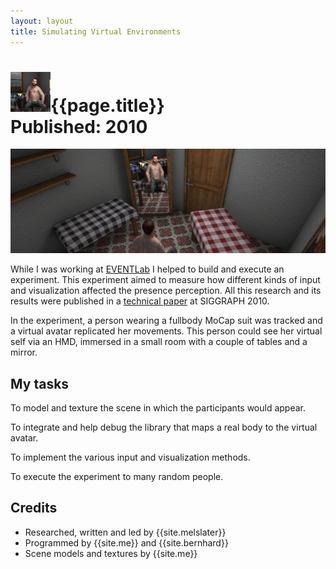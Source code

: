 ```yaml
---
layout: layout
title: Simulating Virtual Environments
---
```


![{{page.title}} icon](../images/paper-simulating-virtual-env.png){{page.title}}<section class="byline">Published: 2010</section>
===

![{{page.title}} screenshot](../images/paper-simulating-virtual-env_scr.png)

While I was working at [EVENTLab](http://www.event-lab.org/) I helped to build and execute an experiment. This experiment aimed to measure how different kinds of input and visualization affected the presence perception. All this research and its results were published in a [technical paper](../files/a92-slater.pdf) at SIGGRAPH 2010.

In the experiment, a person wearing a fullbody MoCap suit was tracked and a virtual avatar replicated her movements. This person could see her virtual self via an HMD, immersed in a small room with a couple of tables and a mirror.

My tasks
---

To model and texture the scene in which the participants would appear.

To integrate and help debug the library that maps a real body to the virtual avatar.

To implement the various input and visualization methods.

To execute the experiment to many random people.

Credits
---

- Researched, written and led by {{site.melslater}}
- Programmed by {{site.me}} and {{site.bernhard}}
- Scene models and textures by {{site.me}}
